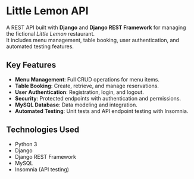 # Little Lemon API

A REST API built with **Django** and **Django REST Framework** for managing the fictional *Little Lemon* restaurant.  
It includes menu management, table booking, user authentication, and automated testing features.

## Key Features
- **Menu Management**: Full CRUD operations for menu items.  
- **Table Booking**: Create, retrieve, and manage reservations.  
- **User Authentication**: Registration, login, and logout.  
- **Security**: Protected endpoints with authentication and permissions.  
- **MySQL Database**: Data modeling and integration.  
- **Automated Testing**: Unit tests and API endpoint testing with Insomnia.  

## Technologies Used
- Python 3  
- Django  
- Django REST Framework  
- MySQL  
- Insomnia (API testing)
